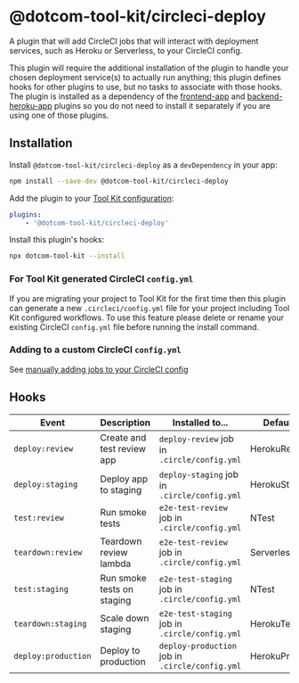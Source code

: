 # @dotcom-tool-kit/circleci-deploy

A plugin that will add CircleCI jobs that will interact with deployment services, such as Heroku or Serverless, to your CircleCI config.

This plugin will require the additional installation of the plugin to handle your chosen deployment service(s) to actually run anything; this plugin defines hooks for other plugins to use, but no tasks to associate with those hooks. The plugin is installed as a dependency of the [frontend-app](https://github.com/Financial-Times/dotcom-tool-kit/tree/main/plugins/frontend-app) and [backend-heroku-app](https://github.com/Financial-Times/dotcom-tool-kit/tree/main/plugins/backend-heroku-app) plugins so you do not need to install it separately if you are using one of those plugins.

## Installation

Install `@dotcom-tool-kit/circleci-deploy` as a `devDependency` in your app:

```sh
npm install --save-dev @dotcom-tool-kit/circleci-deploy
```

Add the plugin to your [Tool Kit configuration](https://github.com/financial-times/dotcom-tool-kit/blob/main/readme.md#configuration):

```yaml
plugins:
	- '@dotcom-tool-kit/circleci-deploy'
```

Install this plugin's hooks:

```sh
npx dotcom-tool-kit --install
```

### For Tool Kit generated CircleCI `config.yml`

If you are migrating your project to Tool Kit for the first time then this plugin can generate a new `.circleci/config.yml` file for your project including Tool Kit configured workflows. To use this feature please delete or rename your existing CircleCI `config.yml` file before running the install command.

### Adding to a custom CircleCI `config.yml`

See [manually adding jobs to your CircleCI config](https://github.com/Financial-Times/dotcom-tool-kit/tree/main/orb#manually)

## Hooks

| Event               | Description                | Installed to...                                 | Default Tasks      |
| ------------------- | -------------------------- | ----------------------------------------------- | ------------------ |
| `deploy:review`     | Create and test review app | `deploy-review` job in `.circle/config.yml`     | HerokuReview       |
| `deploy:staging`    | Deploy app to staging      | `deploy-staging` job in `.circle/config.yml`    | HerokuStaging      |
| `test:review`       | Run smoke tests            | `e2e-test-review` job in `.circle/config.yml`   | NTest              |
| `teardown:review`   | Teardown review lambda     | `e2e-test-review` job in `.circle/config.yml`   | ServerlessTeardown |
| `test:staging`      | Run smoke tests on staging | `e2e-test-staging` job in `.circle/config.yml`  | NTest              |
| `teardown:staging`  | Scale down staging         | `e2e-test-staging` job in `.circle/config.yml`  | HerokuTeardown     |
| `deploy:production` | Deploy to production       | `deploy-production` job in `.circle/config.yml` | HerokuProduction   |
